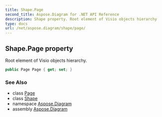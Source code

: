 ```yaml
---
title: Shape.Page
second_title: Aspose.Diagram for .NET API Reference
description: Shape property. Root element of Visio objects hierarchy
type: docs
url: /net/aspose.diagram/shape/page/
---
```

## Shape.Page property

Root element of Visio objects hierarchy.

```csharp
public Page Page { get; set; }
```

### See Also

* class [Page](../../page/)
* class [Shape](../)
* namespace [Aspose.Diagram](../../shape/)
* assembly [Aspose.Diagram](../../../)


